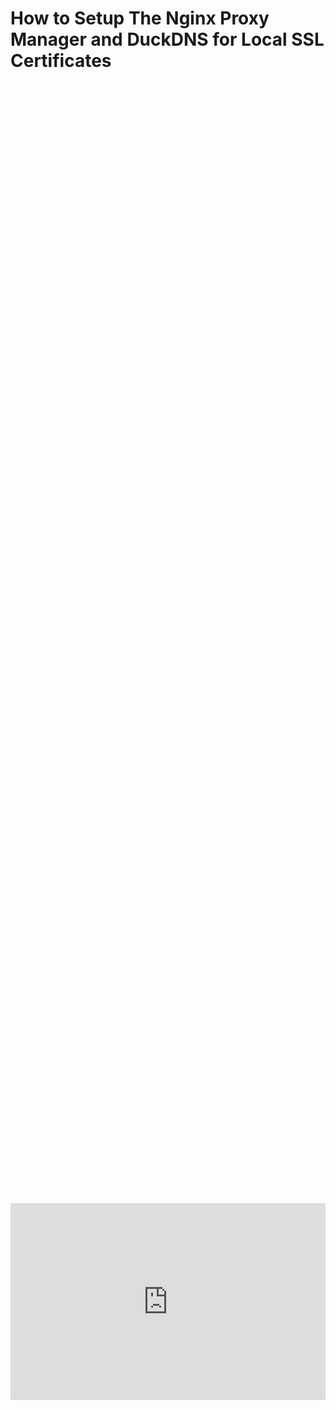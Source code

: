 # How to Setup The Nginx Proxy Manager and DuckDNS for Local SSL Certificates

<div style="display: flex; justify-content: center; align-items: center; height: 100%;">
    <iframe width="560" height="315" src="https://www.youtube.com/embed/DjKom4B4USo?si=2mTOOYuxy4Zwk7-l" frameborder="0" allow="accelerometer; autoplay; clipboard-write; encrypted-media; gyroscope; picture-in-picture" allowfullscreen></iframe>
</div>

## Create a Virtual Machine or Container

Setup a VM or CT on your preferred platoform, in our case we are going to create a CT on Proxmox:

Watch our video shown above if you need to know how to do this!

<a href="/images/EP26_nginxproxymanagerssl/ct overview.png" class="image-expand">
    <img src="/images/EP26_nginxproxymanagerssl/ct overview.png" alt="Description of your image">
</a>

## Installing Docker
We are going to use their documentation found [here](https://docs.docker.com/engine/install/ubuntu/)

First, ensure your system is up to date with

```
sudo apt update && sudo apt upgrade -y
```

<a href="/images/EP26_nginxproxymanagerssl/Still 2025-03-14 124231_1.15.1.png" class="image-expand">
    <img src="/images/EP26_nginxproxymanagerssl/Still 2025-03-14 124231_1.15.1.png" alt="Description of your image">
</a>

Next we need to set up Docker's apt repository.

```
# Add Docker's official GPG key:
sudo apt-get update
sudo apt-get install ca-certificates curl
sudo install -m 0755 -d /etc/apt/keyrings
sudo curl -fsSL https://download.docker.com/linux/ubuntu/gpg -o /etc/apt/keyrings/docker.asc
sudo chmod a+r /etc/apt/keyrings/docker.asc

# Add the repository to Apt sources:
echo \
  "deb [arch=$(dpkg --print-architecture) signed-by=/etc/apt/keyrings/docker.asc] https://download.docker.com/linux/ubuntu \
  $(. /etc/os-release && echo "${UBUNTU_CODENAME:-$VERSION_CODENAME}") stable" | \
  sudo tee /etc/apt/sources.list.d/docker.list > /dev/null
sudo apt-get update
```

<a href="/images/EP26_nginxproxymanagerssl/Still 2025-03-14 124231_1.16.1.png" class="image-expand">
    <img src="/images/EP26_nginxproxymanagerssl/Still 2025-03-14 124231_1.16.1.png" alt="Description of your image">
</a>

Install the Docker packages.

```
sudo apt-get install docker-ce docker-ce-cli containerd.io docker-buildx-plugin docker-compose-plugin
```

<a href="/images/EP26_nginxproxymanagerssl/Still 2025-03-14 124231_1.16.2.png" class="image-expand">
    <img src="/images/EP26_nginxproxymanagerssl/Still 2025-03-14 124231_1.16.2.png" alt="Description of your image">
</a>

Verify that the installation is successful by running the hello-world image:

```
sudo docker run hello-world
```

<a href="/images/EP26_nginxproxymanagerssl/Still 2025-03-14 124231_1.18.1.png" class="image-expand">
    <img src="/images/EP26_nginxproxymanagerssl/Still 2025-03-14 124231_1.18.1.png" alt="Description of your image">
</a>

## Creating the Nginx Docker Compose File

Go ahead and create the docker-compose file with

```
nano docker-compose.yml
```

<a href="/images/EP26_nginxproxymanagerssl/Still 2025-03-14 124914_1.18.2.png" class="image-expand">
    <img src="/images/EP26_nginxproxymanagerssl/Still 2025-03-14 124914_1.18.2.png" alt="Description of your image">
</a>

Then you need to paste the MINIMUM required to compose file content, which is:

```
services:
  app:
    image: 'jc21/nginx-proxy-manager:latest'
    restart: unless-stopped
    ports:
      - '80:80'
      - '81:81'
      - '443:443'
    volumes:
      - ./data:/data
      - ./letsencrypt:/etc/letsencrypt
```

<a href="/images/EP26_nginxproxymanagerssl/Still 2025-03-14 124914_1.19.1.png" class="image-expand">
    <img src="/images/EP26_nginxproxymanagerssl/Still 2025-03-14 124914_1.19.1.png" alt="Description of your image">
</a>

Bring up your stack with:

```
docker-compose up -d

# If using docker-compose-plugin
docker compose up -d
```

<a href="/images/EP26_nginxproxymanagerssl/Still 2025-03-14 124914_1.21.1.png" class="image-expand">
    <img src="/images/EP26_nginxproxymanagerssl/Still 2025-03-14 124914_1.21.1.png" alt="Description of your image">
</a>

## How to Login to Nginx Proxy Manager

When your docker container runs, connect to the IP on the port 81 for the admin interface. Sometimes, this can take a little bit because of the entropy of keys. Then create your own username, email, and password.

If you do not know your VM/CT IP you can use the following command to find it:

```
ip a
```

<a href="/images/EP26_nginxproxymanagerssl/Still 2025-03-14 125654_1.23.1.png" class="image-expand">
    <img src="/images/EP26_nginxproxymanagerssl/Still 2025-03-14 125654_1.23.1.png" alt="Description of your image">
</a>

Then head to the site in your browser using:

```
http://<your VM/Container IP>:81
```

Email:

``` 
admin@example.com
```

Password:

```
changeme
```

<a href="/images/EP26_nginxproxymanagerssl/Still 2025-03-14 125654_1.25.1.png" class="image-expand">
    <img src="/images/EP26_nginxproxymanagerssl/Still 2025-03-14 125654_1.25.1.png" alt="Description of your image">
</a>

## Creating your DuckDNS SSL Certificate

Head over to DuckDNS's website and login with your google account or other [here](https://www.duckdns.org/)

After you have logged in create a subdomain and add the IP address of your Nginx Proxy Manager VM/CT/Device. 

NOTE: This is also where you will get your token ID. 

<a href="/images/EP26_nginxproxymanagerssl/Still 2025-03-14 130708_1.37.1.png" class="image-expand">
    <img src="/images/EP26_nginxproxymanagerssl/Still 2025-03-14 130708_1.37.1.png" alt="Description of your image">
</a>

 Now on your Nginx Proxy Manager Site click *SSL certificates* at the top and *Add SSL Certificate*

 <a href="/images/EP26_nginxproxymanagerssl/Still 2025-03-14 130624_1.39.1.png" class="image-expand">
    <img src="/images/EP26_nginxproxymanagerssl/Still 2025-03-14 130624_1.39.1.png" alt="Description of your image">
</a>

 Fill out the information as shown below. Keep in mind you will add your `<subdomain_youcreated>.duckdns.org` AND a `*.<subdomain_youcreated>.duckdns.org`. ***Pay close attention to that wildcard, this will allow you to create many sub-sub domains on your local network!***

 <!DOCTYPE html>
<html lang="en">
<head>
<meta charset="UTF-8">
<meta name="viewport" content="width=device-width, initial-scale=1.0">

<title>Warning Box Example</title>

<style>
.warning-box {
    background-color: #E4141E; /* Light red background color */
    border-left: 6px solid #8CD2F4; /* Red border on the left side */
    padding: 10px; /* Padding inside the box */
    margin-bottom: 20px; /* Margin at the bottom to separate from other content */
}
</style>
</head>
<body>

<div class="warning-box">
    <p>YOU MAY GET A FAILED ERROR after clicking SAVE, this is due to all the public DNS servers in the world have not populated your new domain name yet. Wait a couple minutes, click save again and see if it works. </p>
</div>

</body>
</html>


 <a href="/images/EP26_nginxproxymanagerssl/Still 2025-03-14 130624_1.43.1.png" class="image-expand">
    <img src="/images/EP26_nginxproxymanagerssl/Still 2025-03-14 130624_1.43.1.png" alt="Description of your image">
</a>

We now have a succesful SSL certificate (after about 5 minutes of waiting for the DNS record to populate around the world)

<a href="/images/EP26_nginxproxymanagerssl/Still 2025-03-14 131610_1.45.1.png" class="image-expand">
    <img src="/images/EP26_nginxproxymanagerssl/Still 2025-03-14 131610_1.45.1.png" alt="Description of your image">
</a>

Now on your Proxy Dashboard click *hosts* at the top then click *Proxy hosts* then *add proxy host* at the top right. 

In this example you can see we added the `<pve>` <kbd>.</kbd> part to our domain `lthlearn.duckdns.org` that is how we can use the wild card `*` we created earlier. For all services on our network we will replace that wildcard with the site name we want. Also be mindful, Proxmox uses HTTPs by default but for most services you will probably select HTTP in the *scheme* box.

<!DOCTYPE html>
<html lang="en">
<head>
<meta charset="UTF-8">
<meta name="viewport" content="width=device-width, initial-scale=1.0">

<title>Warning Box Example</title>

<style>
.warning-box {
    background-color: #E4141E; /* Light red background color */
    border-left: 6px solid #8CD2F4; /* Red border on the left side */
    padding: 10px; /* Padding inside the box */
    margin-bottom: 20px; /* Margin at the bottom to separate from other content */
}
</style>
</head>
<body>

<div class="warning-box">
    <p>Some services may require you to enable the `websockets support` option to work properly. Example: Code boxes that auto copy the commands require it.</p>
</div>

</body>
</html>


<a href="/images/EP26_nginxproxymanagerssl/Still 2025-03-14 131610_1.48.1.png" class="image-expand">
    <img src="/images/EP26_nginxproxymanagerssl/Still 2025-03-14 131610_1.48.1.png" alt="Description of your image">
</a>

After you click save you should now see your SSL/Domain entry. Try clicking it, for some of you it may work! If you use OPNsense like me, it will not, it will be blocked so we have one more step!

<a href="/images/EP26_nginxproxymanagerssl/Still 2025-03-14 131610_1.49.1.png" class="image-expand">
    <img src="/images/EP26_nginxproxymanagerssl/Still 2025-03-14 131610_1.49.1.png" alt="Description of your image">
</a>

## Create an OPNSense Local DNS Wild Card Entry

Enable Unbound DNS:

Navigate to Services > Unbound DNS > General Settings.

Ensure that Unbound DNS is enabled.

<a href="/images/EP26_nginxproxymanagerssl/part 1 _ OPNsense.localdomain.png" class="image-expand">
    <img src="/images/EP26_nginxproxymanagerssl/part 1 _ OPNsense.localdomain.png" alt="Description of your image">
</a>

Add a Wildcard DNS Override:


Go to Services > Unbound DNS > Overrides.


Click the orange + Add button under Host Overrides.

<a href="/images/EP26_nginxproxymanagerssl/part 2 _ OPNsense.localdomain.png" class="image-expand">
    <img src="/images/EP26_nginxproxymanagerssl/part 2 _ OPNsense.localdomain.png" alt="Description of your image">
</a>

Fill out the form:

Host: * (wildcard for all subdomains).

Domain: duckdns.org.

Type: Select A for IPv4.

IP Address: Enter the internal IP of your Nginx Proxy Manager server (e.g., 192.168.50.234).

Optionally, add a description like "Wildcard for DuckDNS domains."

Save and apply changes.

<a href="/images/EP26_nginxproxymanagerssl/part 3_ OPNsense.localdomain.png" class="image-expand">
    <img src="/images/EP26_nginxproxymanagerssl/part 3_ OPNsense.localdomain.png" alt="Description of your image">
</a>

Flush DNS Cache:

After creating the override, flush the DNS cache on your local machine:

Open your CMD and type the following:

Windows:
```
ipconfig /flushdns
```

## Assign More domains to your outher services

Now go back to your Nginx Proxy Manager and click on your domain again and it should work!

Repeat the *proxy host* process for all the services you want to have SSL certifications to get rid of those annoying unsecure SSL errors! 

<a href="/images/EP26_nginxproxymanagerssl/2025-03-14 13_33_30-Nginx Proxy Manager.png" class="image-expand">
    <img src="/images/EP26_nginxproxymanagerssl/2025-03-14 13_33_30-Nginx Proxy Manager.png" alt="Description of your image">
</a>

*Secured websites are now working*

<a href="/images/EP26_nginxproxymanagerssl/2025-03-14 13_35_11-Nginx Proxy Manager.png" class="image-expand">
    <img src="/images/EP26_nginxproxymanagerssl/2025-03-14 13_35_11-Nginx Proxy Manager.png" alt="Description of your image">
</a>


## Follow Us on Social Media

[YouTube](https://www.youtube.com/@learntohomelab)

[Discord](https://discord.gg/6MsHSJWZpH)

[Patreon](https://www.patreon.com/c/learntohomelab)

[Reddit](https://www.reddit.com/r/learntohomelab/)

[Rumble](https://rumble.com/c/c-7585051)
